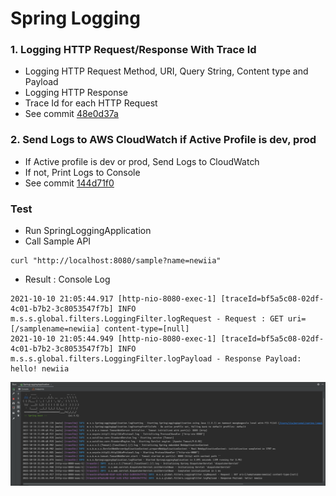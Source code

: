 # Spring Logging
### 1. Logging HTTP Request/Response With Trace Id
- Logging HTTP Request Method, URI, Query String, Content type and Payload
- Logging HTTP Response
- Trace Id for each HTTP Request
- See commit [48e0d37a](https://github.com/HyunAh-iia/spring-logging/commit/48e0d37a36ce362b7d44ed11dceb1d4e71b8dea7)

### 2. Send Logs to AWS CloudWatch if Active Profile is dev, prod
- If Active profile is dev or prod, Send Logs to CloudWatch
- If not, Print Logs to Console
- See commit [144d71f0](https://github.com/HyunAh-iia/spring-logging/commit/144d71f01a9f170e1186f5c9905ad6e90082d7cf)

### Test
- Run SpringLoggingApplication
- Call Sample API
```
curl "http://localhost:8080/sample?name=newiia"
```
- Result : Console Log
```
2021-10-10 21:05:44.917 [http-nio-8080-exec-1] [traceId=bf5a5c08-02df-4c01-b7b2-3c8053547f7b] INFO  m.s.s.global.filters.LoggingFilter.logRequest - Request : GET uri=[/samplename=newiia] content-type=[null]
2021-10-10 21:05:44.949 [http-nio-8080-exec-1] [traceId=bf5a5c08-02df-4c01-b7b2-3c8053547f7b] INFO  m.s.s.global.filters.LoggingFilter.logPayload - Response Payload: hello! newiia
```
![](./image/console.png)